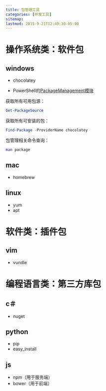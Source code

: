 ```yaml
---
title: 包管理工具
categories: [开发工具]
sitemap:
lastmod: 2015-9-21T12:49:30-05:00
---
```



# 操作系统类：软件包

## windows

* chocolatey

* PowerShell的[PackageManagement模块](https://technet.microsoft.com/en-us/library/dn890706.aspx)

获取所有可用包源：

``` powershell
Get-PackageSource
```

获取所有可安装的包：

``` powershell
Find-Package -ProviderName chocolatey
```

包管理相关命令查询：

``` powershell
man package
```

## mac

* homebrew

## linux

* yum
* apt


# 软件类：插件包

## vim

* vundle


# 编程语言类：第三方库包

## c＃

* nuget

## python

* pip
* easy_install

## js

* npm（用于服务端）
* bower（用于前端）